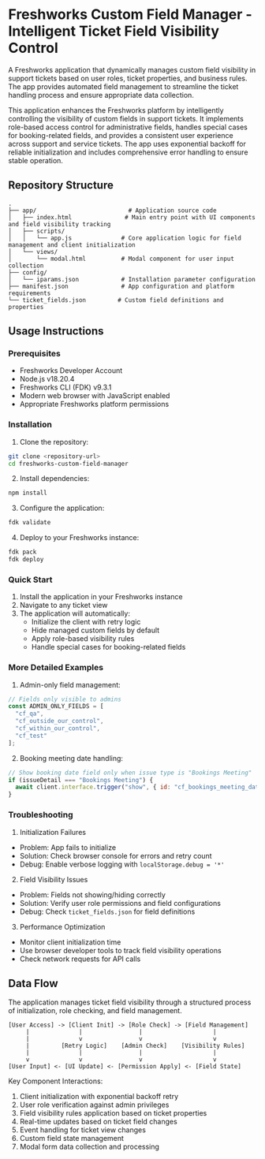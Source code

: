 # Freshworks Custom Field Manager - Intelligent Ticket Field Visibility Control

A Freshworks application that dynamically manages custom field visibility in support tickets based on user roles, ticket properties, and business rules. The app provides automated field management to streamline the ticket handling process and ensure appropriate data collection.

This application enhances the Freshworks platform by intelligently controlling the visibility of custom fields in support tickets. It implements role-based access control for administrative fields, handles special cases for booking-related fields, and provides a consistent user experience across support and service tickets. The app uses exponential backoff for reliable initialization and includes comprehensive error handling to ensure stable operation.

## Repository Structure
```
.
├── app/                          # Application source code
│   ├── index.html               # Main entry point with UI components and field visibility tracking
│   ├── scripts/
│   │   └── app.js              # Core application logic for field management and client initialization
│   └── views/
│       └── modal.html          # Modal component for user input collection
├── config/
│   └── iparams.json            # Installation parameter configuration
├── manifest.json               # App configuration and platform requirements
└── ticket_fields.json         # Custom field definitions and properties
```

## Usage Instructions
### Prerequisites
- Freshworks Developer Account
- Node.js v18.20.4
- Freshworks CLI (FDK) v9.3.1
- Modern web browser with JavaScript enabled
- Appropriate Freshworks platform permissions

### Installation
1. Clone the repository:
```bash
git clone <repository-url>
cd freshworks-custom-field-manager
```

2. Install dependencies:
```bash
npm install
```

3. Configure the application:
```bash
fdk validate
```

4. Deploy to your Freshworks instance:
```bash
fdk pack
fdk deploy
```

### Quick Start
1. Install the application in your Freshworks instance
2. Navigate to any ticket view
3. The application will automatically:
   - Initialize the client with retry logic
   - Hide managed custom fields by default
   - Apply role-based visibility rules
   - Handle special cases for booking-related fields

### More Detailed Examples
1. Admin-only field management:
```javascript
// Fields only visible to admins
const ADMIN_ONLY_FIELDS = [
  "cf_qa",
  "cf_outside_our_control",
  "cf_within_our_control",
  "cf_test"
];
```

2. Booking meeting date handling:
```javascript
// Show booking date field only when issue type is "Bookings Meeting"
if (issueDetail === "Bookings Meeting") {
  await client.interface.trigger("show", { id: "cf_bookings_meeting_date" });
}
```

### Troubleshooting
1. Initialization Failures
- Problem: App fails to initialize
- Solution: Check browser console for errors and retry count
- Debug: Enable verbose logging with `localStorage.debug = '*'`

2. Field Visibility Issues
- Problem: Fields not showing/hiding correctly
- Solution: Verify user role permissions and field configurations
- Debug: Check `ticket_fields.json` for field definitions

3. Performance Optimization
- Monitor client initialization time
- Use browser developer tools to track field visibility operations
- Check network requests for API calls

## Data Flow
The application manages ticket field visibility through a structured process of initialization, role checking, and field management.

```ascii
[User Access] -> [Client Init] -> [Role Check] -> [Field Management]
     |              |                |                    |
     |              v                v                    v
     |         [Retry Logic]    [Admin Check]    [Visibility Rules]
     |              |                |                    |
     v              v                v                    v
[User Input] <- [UI Update] <- [Permission Apply] <- [Field State]
```

Key Component Interactions:
1. Client initialization with exponential backoff retry
2. User role verification against admin privileges
3. Field visibility rules application based on ticket properties
4. Real-time updates based on ticket field changes
5. Event handling for ticket view changes
6. Custom field state management
7. Modal form data collection and processing